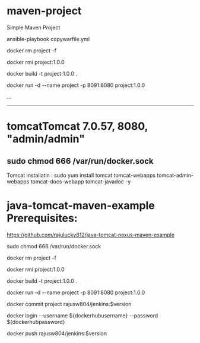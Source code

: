 # maven-project

Simple Maven Project

ansible-playbook copywarfile.yml

 docker rm project -f
 
 docker rmi project:1.0.0
 
docker build -t project:1.0.0 .

docker run -d --name project -p 8091:8080 project:1.0.0

...

---------------------------

# tomcatTomcat 7.0.57, 8080, "admin/admin" 


sudo chmod 666 /var/run/docker.sock
-----------------------------------------

Tomcat installatin :
sudo yum install tomcat tomcat-webapps tomcat-admin-webapps tomcat-docs-webapp tomcat-javadoc -y

# java-tomcat-maven-example Prerequisites:
https://github.com/rajulucky812/java-tomcat-nexus-maven-example


sudo chmod 666 /var/run/docker.sock

docker rm project -f

docker rmi project:1.0.0

docker build -t project:1.0.0 .

docker run -d --name project -p 8091:8080 project:1.0.0

docker commit project rajusw804/jenkins:$version

docker login --username ${dockerhubusername} --password ${dockerhubpassword}

docker push rajusw804/jenkins:$version
